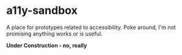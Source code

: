 a11y-sandbox
============

A place for prototypes related to accessibility. Poke around, I'm not promising anything works or is useful.

**Under Construction - no, really**
